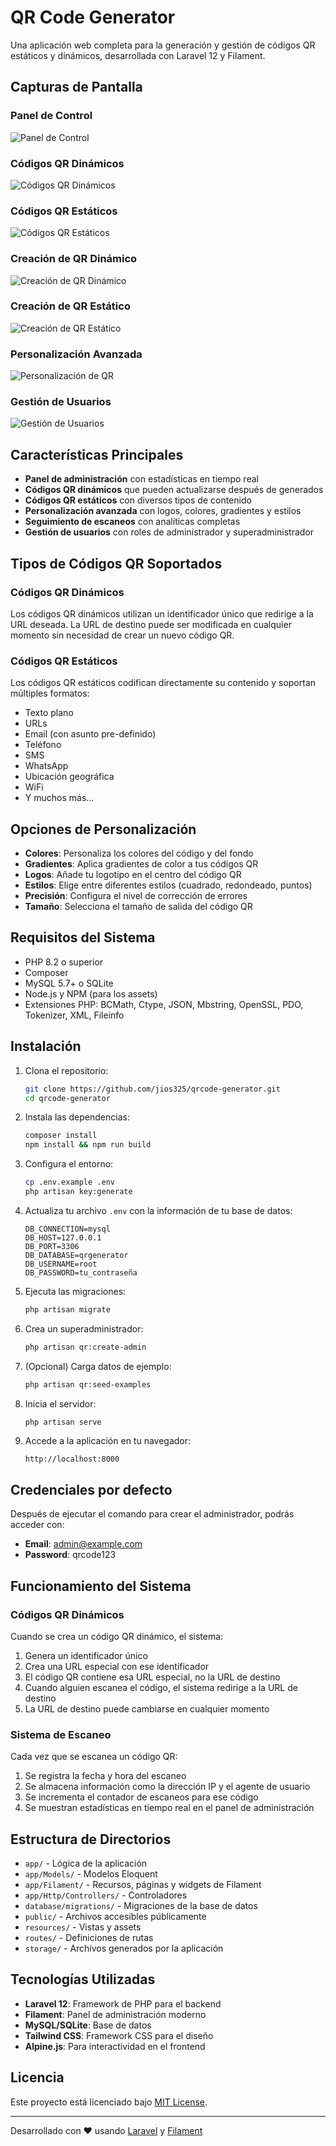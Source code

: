 # QR Code Generator

Una aplicación web completa para la generación y gestión de códigos QR estáticos y dinámicos, desarrollada con Laravel 12 y Filament.

## Capturas de Pantalla

### Panel de Control
![Panel de Control](docs/screenshots/dashboard.png)

### Códigos QR Dinámicos
![Códigos QR Dinámicos](docs/screenshots/dynamic-qrcodes.png)

### Códigos QR Estáticos
![Códigos QR Estáticos](docs/screenshots/static-qrcodes.png)

### Creación de QR Dinámico
![Creación de QR Dinámico](docs/screenshots/dynamic-qr-create.png)

### Creación de QR Estático
![Creación de QR Estático](docs/screenshots/static-qr-create.png)

### Personalización Avanzada
![Personalización de QR](docs/screenshots/qr-customization.png)

### Gestión de Usuarios
![Gestión de Usuarios](docs/screenshots/users.png)

## Características Principales

- **Panel de administración** con estadísticas en tiempo real
- **Códigos QR dinámicos** que pueden actualizarse después de generados
- **Códigos QR estáticos** con diversos tipos de contenido
- **Personalización avanzada** con logos, colores, gradientes y estilos
- **Seguimiento de escaneos** con analíticas completas
- **Gestión de usuarios** con roles de administrador y superadministrador

## Tipos de Códigos QR Soportados

### Códigos QR Dinámicos
Los códigos QR dinámicos utilizan un identificador único que redirige a la URL deseada. La URL de destino puede ser modificada en cualquier momento sin necesidad de crear un nuevo código QR.

### Códigos QR Estáticos
Los códigos QR estáticos codifican directamente su contenido y soportan múltiples formatos:
- Texto plano
- URLs
- Email (con asunto pre-definido)
- Teléfono
- SMS
- WhatsApp
- Ubicación geográfica
- WiFi
- Y muchos más...

## Opciones de Personalización

- **Colores**: Personaliza los colores del código y del fondo
- **Gradientes**: Aplica gradientes de color a tus códigos QR
- **Logos**: Añade tu logotipo en el centro del código QR
- **Estilos**: Elige entre diferentes estilos (cuadrado, redondeado, puntos)
- **Precisión**: Configura el nivel de corrección de errores
- **Tamaño**: Selecciona el tamaño de salida del código QR

## Requisitos del Sistema

- PHP 8.2 o superior
- Composer
- MySQL 5.7+ o SQLite
- Node.js y NPM (para los assets)
- Extensiones PHP: BCMath, Ctype, JSON, Mbstring, OpenSSL, PDO, Tokenizer, XML, Fileinfo

## Instalación

1. Clona el repositorio:
   ```bash
   git clone https://github.com/jios325/qrcode-generator.git
   cd qrcode-generator
   ```

2. Instala las dependencias:
   ```bash
   composer install
   npm install && npm run build
   ```

3. Configura el entorno:
   ```bash
   cp .env.example .env
   php artisan key:generate
   ```

4. Actualiza tu archivo `.env` con la información de tu base de datos:
   ```
   DB_CONNECTION=mysql
   DB_HOST=127.0.0.1
   DB_PORT=3306
   DB_DATABASE=qrgenerator
   DB_USERNAME=root
   DB_PASSWORD=tu_contraseña
   ```

5. Ejecuta las migraciones:
   ```bash
   php artisan migrate
   ```

6. Crea un superadministrador:
   ```bash
   php artisan qr:create-admin
   ```

7. (Opcional) Carga datos de ejemplo:
   ```bash
   php artisan qr:seed-examples
   ```

8. Inicia el servidor:
   ```bash
   php artisan serve
   ```

9. Accede a la aplicación en tu navegador:
   ```
   http://localhost:8000
   ```

## Credenciales por defecto

Después de ejecutar el comando para crear el administrador, podrás acceder con:

- **Email**: admin@example.com
- **Password**: qrcode123

## Funcionamiento del Sistema

### Códigos QR Dinámicos

Cuando se crea un código QR dinámico, el sistema:
1. Genera un identificador único
2. Crea una URL especial con ese identificador
3. El código QR contiene esa URL especial, no la URL de destino
4. Cuando alguien escanea el código, el sistema redirige a la URL de destino
5. La URL de destino puede cambiarse en cualquier momento

### Sistema de Escaneo

Cada vez que se escanea un código QR:
1. Se registra la fecha y hora del escaneo
2. Se almacena información como la dirección IP y el agente de usuario
3. Se incrementa el contador de escaneos para ese código
4. Se muestran estadísticas en tiempo real en el panel de administración

## Estructura de Directorios

- `app/` - Lógica de la aplicación
- `app/Models/` - Modelos Eloquent
- `app/Filament/` - Recursos, páginas y widgets de Filament
- `app/Http/Controllers/` - Controladores
- `database/migrations/` - Migraciones de la base de datos
- `public/` - Archivos accesibles públicamente
- `resources/` - Vistas y assets
- `routes/` - Definiciones de rutas
- `storage/` - Archivos generados por la aplicación

## Tecnologías Utilizadas

- **Laravel 12**: Framework de PHP para el backend
- **Filament**: Panel de administración moderno
- **MySQL/SQLite**: Base de datos
- **Tailwind CSS**: Framework CSS para el diseño
- **Alpine.js**: Para interactividad en el frontend

## Licencia

Este proyecto está licenciado bajo [MIT License](LICENSE).

---

Desarrollado con ❤️ usando [Laravel](https://laravel.com) y [Filament](https://filamentphp.com)
